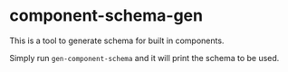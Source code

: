# component-schema-gen

This is a tool to generate schema for built in components.

Simply run `gen-component-schema` and it will print the schema to be used.

